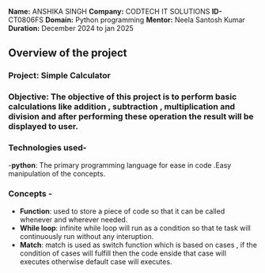 **Name:** ANSHIKA SINGH
**Company:** CODTECH IT SOLUTIONS
**ID-** CT0806FS
**Domain:** Python programming
**Mentor:** Neela Santosh Kumar
**Duration:** December 2024 to jan 2025 


## Overview of the project

### Project: Simple Calculator

### Objective: The objective of this project is to perform basic calculations like addition , subtraction , multiplication and division and after performing these operation the result will be displayed to user.

### Technologies used-
-**python**: The primary programming language for ease in code .Easy manipulation of the concepts.

### Concepts -
- **Function**: used to store a piece of code so that it can be called whenever and wherever needed.
- **While loop**: infinite while loop will run as a condition so that te task will continuously run without any interuption.
- **Match**: match is used as switch function which is based on cases , if the condition of cases will fulfill then the code enside that case will executes otherwise default case will executes. 





